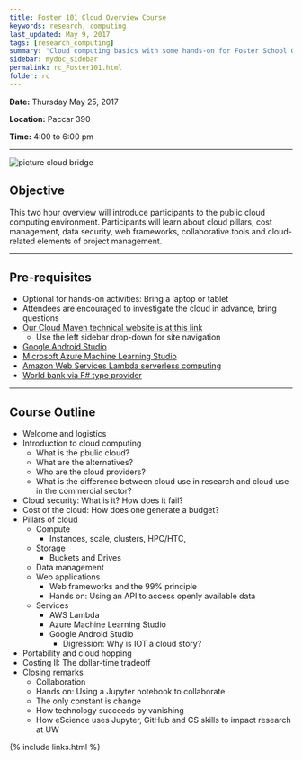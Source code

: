 ```yaml
---
title: Foster 101 Cloud Overview Course
keywords: research, computing
last_updated: May 9, 2017
tags: [research_computing]
summary: "Cloud computing basics with some hands-on for Foster School Of Business"
sidebar: mydoc_sidebar
permalink: rc_Foster101.html
folder: rc
---
```


**Date:** Thursday May 25, 2017 

**Location:** Paccar 390

**Time:** 4:00 to 6:00 pm 


---


![picture cloud bridge](/documentation/images/rc/foster101_001.jpg)


## Objective


This two hour overview will introduce participants to the public cloud computing environment.
Participants will learn about cloud pillars, cost management, data security, web frameworks,
collaborative tools and cloud-related elements of project management. 


---


## Pre-requisites 

 
- Optional for hands-on activities: Bring a laptop or tablet
- Attendees are encouraged to investigate the cloud in advance, bring questions
- [Our Cloud Maven technical website is at this link](http://cloudmaven.org)
  - Use the left sidebar drop-down for site navigation 
- [Google Android Studio](https://cloud.google.com/android-studio/)
- [Microsoft Azure Machine Learning Studio](https://studio.azureml.net/)
- [Amazon Web Services Lambda serverless computing](https://aws.amazon.com/lambda/)
- [World bank via F# type provider](http://www.tryfsharp.org/Learn/data-science)


---

## Course Outline 

- Welcome and logistics
- Introduction to cloud computing
  - What is the pbulic cloud?
  - What are the alternatives?
  - Who are the cloud providers?
  - What is the difference between cloud use in research and cloud use in the commercial sector?
- Cloud security: What is it? How does it fail?
- Cost of the cloud: How does one generate a budget? 
- Pillars of cloud
  - Compute
    - Instances, scale, clusters, HPC/HTC, 
  - Storage
    - Buckets and Drives
  - Data management
  - Web applications
    - Web frameworks and the 99% principle
    - Hands on: Using an API to access openly available data
  - Services
    - AWS Lambda
    - Azure Machine Learning Studio
    - Google Android Studio
      - Digression: Why is IOT a cloud story?
- Portability and cloud hopping
- Costing II: The dollar-time tradeoff
- Closing remarks
  - Collaboration 
  - Hands on: Using a Jupyter notebook to collaborate
  - The only constant is change
  - How technology succeeds by vanishing
  - How eScience uses Jupyter, GitHub and CS skills to impact research at UW


{% include links.html %}
